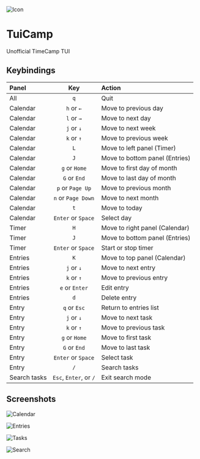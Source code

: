 ![Icon](https://github.com/user-attachments/assets/27cad258-8627-4163-b4b6-73ac27accc4f)

# TuiCamp

Unofficial TimeCamp TUI

## Keybindings

| Panel        |          Key           | Action                         |
| :----------- | :--------------------: | :----------------------------- |
| All          |          `q`           | Quit                           |
| Calendar     |       `h` or `←`       | Move to previous day           |
| Calendar     |       `l` or `→`       | Move to next day               |
| Calendar     |       `j` or `↓`       | Move to next week              |
| Calendar     |       `k` or `↑`       | Move to previous week          |
| Calendar     |          `L`           | Move to left panel (Timer)     |
| Calendar     |          `J`           | Move to bottom panel (Entries) |
| Calendar     |     `g` or `Home`      | Move to first day of month     |
| Calendar     |      `G` or `End`      | Move to last day of month      |
| Calendar     |    `p` or `Page Up`    | Move to previous month         |
| Calendar     |   `n` or `Page Down`   | Move to next month             |
| Calendar     |          `t`           | Move to today                  |
| Calendar     |   `Enter` or `Space`   | Select day                     |
| Timer        |          `H`           | Move to right panel (Calendar) |
| Timer        |          `J`           | Move to bottom panel (Entries) |
| Timer        |   `Enter` or `Space`   | Start or stop timer            |
| Entries      |          `K`           | Move to top panel (Calendar)   |
| Entries      |       `j` or `↓`       | Move to next entry             |
| Entries      |       `k` or `↑`       | Move to previous entry         |
| Entries      |     `e` or `Enter`     | Edit entry                     |
| Entries      |          `d`           | Delete entry                   |
| Entry        |      `q` or `Esc`      | Return to entries list         |
| Entry        |       `j` or `↓`       | Move to next task              |
| Entry        |       `k` or `↑`       | Move to previous task          |
| Entry        |     `g` or `Home`      | Move to first task             |
| Entry        |      `G` or `End`      | Move to last task              |
| Entry        |   `Enter` or `Space`   | Select task                    |
| Entry        |          `/`           | Search tasks                   |
| Search tasks | `Esc`, `Enter`, or `/` | Exit search mode               |

## Screenshots

![Calendar](https://github.com/user-attachments/assets/2ac68a9a-4ae2-4a7a-8dd4-fcc4db1e032a)

![Entries](https://github.com/user-attachments/assets/282c72c8-d3ed-44a5-b22e-89b29db186f4)

![Tasks](https://github.com/user-attachments/assets/068fabab-ff5e-45b7-bdb0-c92fcd754a47)

![Search](https://github.com/user-attachments/assets/d7fde81c-0b27-4e29-81fa-e4703f573c34)
